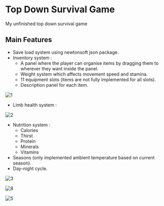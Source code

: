 # Top Down Survival Game
My unfinished top down survival game

## Main Features
* Save load system using newtonsoft json package.
* Inventory system :
	* A panel where the player can organise items by dragging them to wherever they want inside the panel.
 	* Weight system which affects movement speed and stamina.
  * 11 equipment slots (items are not fully implemented for all slots).
  * Description panel for each item.

![1](https://github.com/KeskinAlper/SurvivalGame/assets/161371826/552fdc6c-8526-4624-9ac2-b320f56ef799)

* Limb health system :
 
![2](https://github.com/KeskinAlper/SurvivalGame/assets/161371826/b7761670-6527-403f-a2f3-035cde3784ca)

* Nutrition system :
	* Calories
	* Thirst
	* Protein
	* Minerals
	* Vitamins
* Seasons (only implemented ambient temperature based on current season).
* Day-night cycle.

![3](https://github.com/KeskinAlper/SurvivalGame/assets/161371826/bad1a404-f8eb-466d-9667-536f72da993f)

![8](https://github.com/KeskinAlper/SurvivalGame/assets/161371826/1f4df70e-4332-45b2-bd72-4990a12edb1f)

![5](https://github.com/KeskinAlper/SurvivalGame/assets/161371826/e93a2d9b-4571-4a58-b399-9665a2147b98)

 
